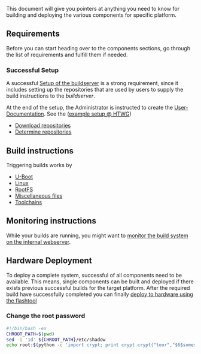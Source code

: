 This document will give you pointers at anything you need to know for building
and deploying the various components for specific platform.

## Requirements
Before you can start heading over to the components sections, go through the
list of requirements and fulfill them if needed.

### Successful Setup
A successful [Setup of the buildserver](setup) is a strong requirement, since
it includes setting up the repositories that are used by users to supply the
build instructions to the *buildserver*.

At the end of the setup, the Administrator is instructed to create the
[User-Documentation](setup/user-documentation.md#Repositories). See the ([example setup @ HTWG](setup/examples/user-documentation.md))


* [Download repositories](usage/common/checkout-repositories.md)
* [Determine repositories](usage/common/checkout-repositories.md)

## Build instructions
Triggering builds works by 

* [U-Boot](usage/uboot)
* [Linux](usage/linux)
* [RootFS](usage/roofs)
* [Miscellaneous files](usage/misc)
* [Toolchains](usage/toolchains)

## Monitoring instructions
While your builds are running, you might want to 
[monitor the build system on the internal
webserver](usage/common/build-monitoring.md).

## Hardware Deployment
To deploy a complete system, successful of all components need to be available.
This means, single components can be built and deployed if there exists
previous successful builds for the target platform. After the required build
have successfully completed you can finally 
[deploy to hardware using the flashtool](flashtool)

### Change the root password

```bash
#!/bin/bash -ex
CHROOT_PATH=$(pwd)
sed -i '1d' ${CHROOT_PATH}/etc/shadow
echo root:$(python -c 'import crypt; print crypt.crypt("toor","$6$somesalt$")'):10770:0::::: >> ${CHROOT_PATH}/etc/shadow
```
